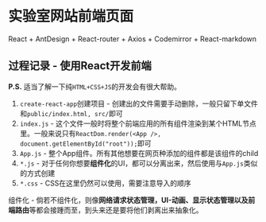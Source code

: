 # 实验室网站前端页面

React + AntDesign + React-router + Axios + Codemirror + React-markdown

## 过程记录 - 使用React开发前端

**P.S.** 适当了解一下纯`HTML+CSS+JS`的开发会有很大帮助。

1. `create-react-app`创建项目 - 创建出的文件需要手动删除，一般只留下单文件和`public/index.html, src/`即可
2. `index.js` - 这个文件一般时将整个前端应用的所有组件渲染到某个HTML节点里。一般来说只有`ReactDom.render(<App />, document.getElementById("root"));`即可
3. `App.js` - 整个App组件。所有其他想要在网页种添加的组件都是该组件的child
4. `*.js` - 对于任何你想要**组件化**的UI，都可以分离出来，然后使用与`App.js`类似的方式创建
5. `*.css` - CSS在这里仍然可以使用，需要注意导入的顺序

组件化 - 倘若不组件化，则像**网络请求状态管理，UI-动画、显示状态管理以及前端路由**等都会接踵而至，到头来还是要将他们剥离出来抽象化。